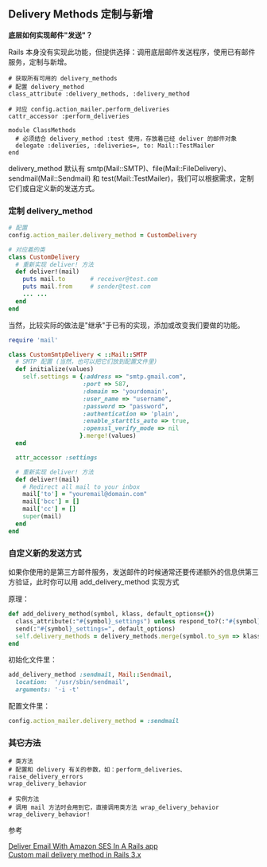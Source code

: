 ## Delivery Methods 定制与新增

**底层如何实现邮件"发送"？**

Rails 本身没有实现此功能，但提供选择：调用底层邮件发送程序，使用已有邮件服务，定制与新增。

```
# 获取所有可用的 delivery_methods
# 配置 delivery_method
class_attribute :delivery_methods, :delivery_method

# 对应 config.action_mailer.perform_deliveries
cattr_accessor :perform_deliveries

module ClassMethods
  # 必须结合 delivery_method :test 使用，存放着已经 deliver 的邮件对象
  delegate :deliveries, :deliveries=, to: Mail::TestMailer
end
```

delivery_method 默认有 smtp(Mail::SMTP)、file(Mail::FileDelivery)、sendmail(Mail::Sendmail) 和 test(Mail::TestMailer)，我们可以根据需求，定制它们或自定义新的发送方式。

### 定制 delivery_method

``` ruby
# 配置
config.action_mailer.delivery_method = CustomDelivery

# 对应着的类
class CustomDelivery
  # 重新实现 deliver! 方法
  def deliver!(mail)
    puts mail.to       # receiver@test.com
    puts mail.from     # sender@test.com
    ... ...
  end
end
```

当然，比较实际的做法是"继承"于已有的实现，添加或改变我们要做的功能。

``` ruby
require 'mail'

class CustomSmtpDelivery < ::Mail::SMTP
  # SMTP 配置 (当然，也可以把它们放到配置文件里)
  def initialize(values)
    self.settings = {:address => "smtp.gmail.com",
                     :port => 587,
                     :domain => 'yourdomain',
                     :user_name => "username",
                     :password => "password",
                     :authentication => 'plain',
                     :enable_starttls_auto => true,
                     :openssl_verify_mode => nil
                    }.merge!(values)
  end

  attr_accessor :settings

  # 重新实现 deliver! 方法
  def deliver!(mail)
    # Redirect all mail to your inbox
    mail['to'] = "youremail@domain.com"
    mail['bcc'] = []
    mail['cc'] = []
    super(mail)
  end
end
```

### 自定义新的发送方式

如果你使用的是第三方邮件服务，发送邮件的时候通常还要传递额外的信息供第三方验证，此时你可以用 add_delivery_method 实现方式

原理：

```ruby
def add_delivery_method(symbol, klass, default_options={})
  class_attribute(:"#{symbol}_settings") unless respond_to?(:"#{symbol}_settings")
  send(:"#{symbol}_settings=", default_options)
  self.delivery_methods = delivery_methods.merge(symbol.to_sym => klass).freeze
end
```

初始化文件里：

```ruby
add_delivery_method :sendmail, Mail::Sendmail,
  location:  '/usr/sbin/sendmail',
  arguments: '-i -t'
```

配置文件里：

```ruby
config.action_mailer.delivery_method = :sendmail
```

### ~~其它方法~~

```
# 类方法
# 配置和 delivery 有关的参数，如：perform_deliveries、raise_delivery_errors
wrap_delivery_behavior

# 实例方法
# 调用 mail 方法时会用到它，直接调用类方法 wrap_delivery_behavior
wrap_delivery_behavior!
```

参考

[Deliver Email With Amazon SES In A Rails app](http://robots.thoughtbot.com/deliver-email-with-amazon-ses-in-a-rails-app)<br>
[Custom mail delivery method in Rails 3.x](http://mdushyanth.wordpress.com/2011/08/06/custom-mail-delivery-method-in-rails-3/)
